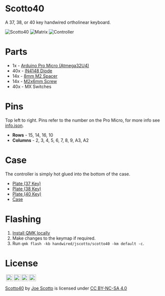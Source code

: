 # Scotto40

A 37, 38, or 40 key handwired ortholinear keyboard.

![Scotto40](https://user-images.githubusercontent.com/8194147/191596031-e187b357-2cb6-4f6a-8439-f3e5725ca7d8.jpg)
![Matrix](https://user-images.githubusercontent.com/8194147/191596050-4bdc051a-c138-4c33-9bff-6298cafb7f94.jpg)
![Controller](https://user-images.githubusercontent.com/8194147/191596098-71d00a8b-bf65-418b-b008-3c8d8a9c585f.jpg)

# Parts

-   1x - [Arduino Pro Micro (Atmega32U4)](https://amzn.to/3LwgAUq)
-   40x - [IN4148 Diode](https://amzn.to/3DMbQZ5)
-   14x - [8mm M2 Spacer](https://amzn.to/3r1xdxO)
-   14x - [M2x6mm Screw](https://amzn.to/3r1xdxO)
-   40x - MX Switches

# Pins

Top left to right. Pins refer to the number on the Pro Micro, for more info see [info.json](https://github.com/joe-scotto/keyboards/blob/77f19926de73788dc113664cdb20901e4c4fffaf/Scotto40/QMK/info.json).

-   **Rows** - 15, 14, 16, 10
-   **Columns** - 2, 3, 4, 5, 6, 7, 8, 9, A3, A2

# Case

The controller is simply hot glued into the bottom of the case.

-   [Plate (37 Key)](https://github.com/joe-scotto/keyboards/blob/77f19926de73788dc113664cdb20901e4c4fffaf/Scotto40/Case/Scotto40%20-%20Plate%20(37).stl)
-   [Plate (38 Key)](https://github.com/joe-scotto/keyboards/blob/77f19926de73788dc113664cdb20901e4c4fffaf/Scotto40/Case/Scotto40%20-%20Plate%20(38).stl)
-   [Plate (40 Key)](https://github.com/joe-scotto/keyboards/blob/77f19926de73788dc113664cdb20901e4c4fffaf/Scotto40/Case/Scotto40%20-%20Plate%20(40).stl)
-   [Case](https://github.com/joe-scotto/keyboards/blob/77f19926de73788dc113664cdb20901e4c4fffaf/Scotto40/Case/Scotto40%20-%20Case.stl)

# Flashing

1. [Install QMK locally](https://github.com/qmk/qmk_firmware)
2. Make changes to the keymap if required.
3. Run `qmk flash -kb handwired/jscotto/scotto40 -km default -c`.

# License

<img style="height:22px!important;margin-left:3px;vertical-align:text-bottom;" src="https://mirrors.creativecommons.org/presskit/icons/cc.svg?ref=chooser-v1"><img style="height:22px!important;margin-left:3px;vertical-align:text-bottom;" src="https://mirrors.creativecommons.org/presskit/icons/by.svg?ref=chooser-v1"><img style="height:22px!important;margin-left:3px;vertical-align:text-bottom;" src="https://mirrors.creativecommons.org/presskit/icons/nc.svg?ref=chooser-v1"><img style="height:22px!important;margin-left:3px;vertical-align:text-bottom;" src="https://mirrors.creativecommons.org/presskit/icons/sa.svg?ref=chooser-v1"></a></p>

<p xmlns:cc="http://creativecommons.org/ns#" xmlns:dct="http://purl.org/dc/terms/"><a property="dct:title" rel="cc:attributionURL" href="https://github.com/joe-scotto/keyboards/tree/main/Scotto40">Scotto40</a> by <a rel="cc:attributionURL dct:creator" property="cc:attributionName" href="https://github.com/joe-scotto">Joe Scotto</a> is licensed under <a href="http://creativecommons.org/licenses/by-nc-sa/4.0/?ref=chooser-v1" target="_blank" rel="license noopener noreferrer" style="display:inline-block;">CC BY-NC-SA 4.0
